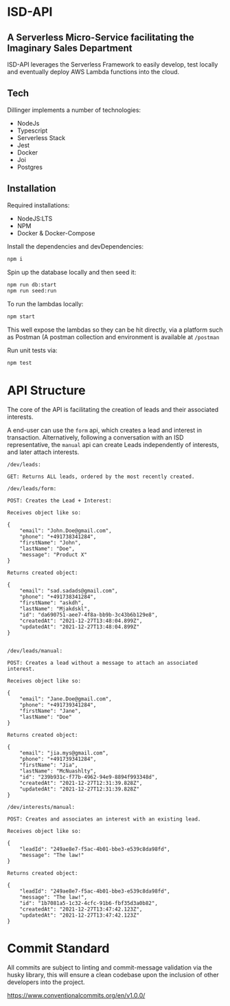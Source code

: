 # ISD-API
## A Serverless Micro-Service facilitating the Imaginary Sales Department

ISD-API leverages the Serverless Framework to easily develop, test locally and eventually deploy AWS Lambda functions into the cloud.


## Tech

Dillinger implements a number of technologies:

- NodeJs
- Typescript
- Serverless Stack
- Jest
- Docker
- Joi
- Postgres

## Installation

Required installations: 

- NodeJS:LTS
- NPM
- Docker & Docker-Compose

Install the dependencies and devDependencies:

```sh
npm i
```

Spin up the database locally and then seed it:

```sh
npm run db:start
npm run seed:run
```

To run the lambdas locally: 

```sh
npm start
```
This well expose the lambdas so they can be hit directly, via a platform such as Postman (A postman collection and environment is available at `/postman`

Run unit tests via: 
```sh
npm test
```

# API Structure

The core of the API is facilitating the creation of leads and their associated interests.

A end-user can use the `form` api, which creates a lead and interest in transaction.
Alternatively, following a conversation with an ISD representative, the `manual` api can create Leads independently of interests, and later attach interests. 

```
/dev/leads:

GET: Returns ALL leads, ordered by the most recently created. 

/dev/leads/form:

POST: Creates the Lead + Interest:

Receives object like so: 

{
	"email": "John.Doe@gmail.com",
	"phone": "+491738341284",
	"firstName": "John",
	"lastName": "Doe",
    "message": "Product X"
}

Returns created object:

{
    "email": "sad.sadads@gmail.com",
    "phone": "+491738341284",
    "firstName": "askdh",
    "lastName": "Mjakdskl",
    "id": "da690751-aee7-4f8a-bb9b-3c43b6b129e8",
    "createdAt": "2021-12-27T13:48:04.899Z",
    "updatedAt": "2021-12-27T13:48:04.899Z"
}


/dev/leads/manual: 

POST: Creates a lead without a message to attach an associated interest. 

Receives object like so: 

{
	"email": "Jane.Doe@gmail.com",
	"phone": "+491739341284",
	"firstName": "Jane",
	"lastName": "Doe"
}

Returns created object:

{
    "email": "jia.mys@gmail.com",
    "phone": "+491739341284",
    "firstName": "Jia",
    "lastName": "McNuashlty",
    "id": "239b931c-f77b-4962-94e9-8894f993348d",
    "createdAt": "2021-12-27T12:31:39.828Z",
    "updatedAt": "2021-12-27T12:31:39.828Z"
}

/dev/interests/manual:

POST: Creates and associates an interest with an existing lead. 

Receives object like so: 

{
	"leadId": "249ae8e7-f5ac-4b01-bbe3-e539c8da98fd",
	"message": "The law!"
}

Returns created object: 

{
    "leadId": "249ae8e7-f5ac-4b01-bbe3-e539c8da98fd",
    "message": "The law!",
    "id": "1b7081a5-1c32-4cfc-91b6-fbf35d3a0b82",
    "createdAt": "2021-12-27T13:47:42.123Z",
    "updatedAt": "2021-12-27T13:47:42.123Z"
}

```



  

# Commit Standard

All commits are subject to linting and commit-message validation via the husky library, this will ensure a clean codebase upon the inclusion of other developers into the project. 

https://www.conventionalcommits.org/en/v1.0.0/
